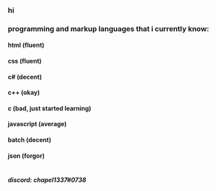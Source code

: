 ### hi

### programming and markup languages that i currently know:
#### html (fluent)
#### css (fluent)
#### c# (decent)
#### c++ (okay)
#### c (bad, just started learning)
#### javascript (average)
#### batch (decent)
#### json (forgor)

#

##### discord: chapel1337#0738
